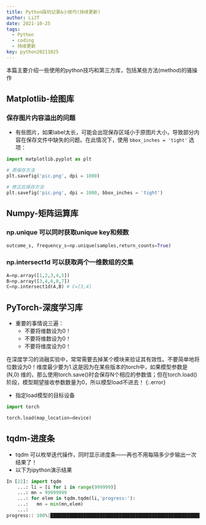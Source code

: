```yaml
---
title: Python踩坑记录&小技巧(持续更新)
author: LiJT
date: 2021-10-25
tags: 
  - Python 
  - coding 
  - 持续更新
key: python20211025
---
```


本篇主要介绍一些使用的python技巧和第三方库，包括某些方法(method)的骚操作

<!--more-->

## Matplotlib-绘图库
### 保存图片内容溢出的问题
- 有些图片，如果label太长，可能会出现保存区域小于原图片大小，导致部分内容在保存文件中缺失的问题。在此情况下，使用 `bbox_inches = 'tight'` 选项：
  
```py
import matplotlib.pyplot as plt

# 原保存方法
plt.savefig('pic.png', dpi = 1000)

# 修正后保存方法
plt.savefig('pic.png', dpi = 1000, bbox_inches = 'tight')
```


## Numpy-矩阵运算库
### np.unique 可以同时获取unique key和频数
```python
outcome_s, frequency_s=np.unique(samples,return_counts=True)
```
### np.intersect1d 可以获取两个一维数组的交集
```python
A=np.array([1,2,3,4,5])
B=np.array([3,4,6,0,7])
C=np.intersect1d(A,B) # C=[3,4]
```

<!--more-->

## PyTorch-深度学习库
- 重要的事情说三遍：
  - 不要将维数设为0！
  - 不要将维数设为0！
  - 不要将维度设为0！
  
在深度学习的消融实验中，常常需要去掉某个模块来验证其有效性。不要简单地将位数设为0！维度最少要为1.这是因为在某些版本的torch中，如果模型参数是 (N,0) 维的，那么使用torch.save()时会保存N个相应的参数值；但在torch.load()阶段，模型期望接收参数数量为0，所以模型load不进去！
{:.error}


- 指定load模型的目标设备

```py
import torch

torch.load(map_location=device)
```

## tqdm-进度条
- tqdm 可以枚举迭代操作，同时显示进度条——再也不用每隔多少步输出一次结果了！
- 以下为ipython演示结果

```python
In [22]: import tqdm
    ...: li = [i for i in range(999999)]
    ...: mn = 99999999
    ...: for elem in tqdm.tqdm(li,'progress:'):
    ...:   mn = min(mn,elem)
    ...:
progress:: 100%|████████████████████████████████████████████████████████████████████████████████████████████████████████████████████████████████████████████████████| 999999/999999 [00:00<00:00, 2086298.02it/s]

```